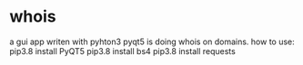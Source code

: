 # whois
a gui app writen with pyhton3 pyqt5 is doing whois on domains.
how to use:
    pip3.8 install PyQT5
    pip3.8 install bs4
    pip3.8 install requests
   
